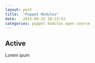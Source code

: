 ```yaml
---
layout: post
title:  "Puppet Modules"
date:   2015-09-22 10:23:52
categories: puppet modules open source
---
```


## Active

Lorem ipum